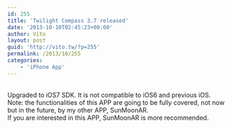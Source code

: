 ```yaml
---
id: 255
title: 'Twilight Compass 3.7 released'
date: '2013-10-10T02:45:23+00:00'
author: Vito
layout: post
guid: 'http://vito.tw/?p=255'
permalink: /2013/10/255
categories:
    - 'iPhone App'
---
```


[](https://itunes.apple.com/us/artist/comixology/id297414946?mt=8&uo=4)  
Upgraded to iOS7 SDK. It is not compatible to iOS6 and previous iOS.  
Note: the functionalities of this APP are going to be fully covered, not now but in the future, by my other APP, SunMoonAR.  
If you are interested in this APP, SunMoonAR is more recommended.
